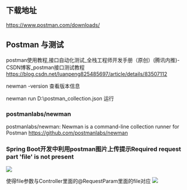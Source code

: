 ## 下载地址

https://www.postman.com/downloads/

## Postman 与测试

postman使用教程,接口自动化测试_全栈工程师开发手册（原创）(腾讯内推)-CSDN博客_postman接口测试教程
https://blog.csdn.net/luanpeng825485697/article/details/83507112

newman -version 查看版本信息

newman run D:\postman_collection.json 运行

### postmanlabs/newman

postmanlabs/newman: Newman is a command-line collection runner for Postman
https://github.com/postmanlabs/newman

### Spring Boot开发中利用postman图片上传提示Required request part 'file' is not present

![](https://upload-images.jianshu.io/upload_images/1662509-eb472cbf9e0aa0cb.png?imageMogr2/auto-orient/strip%7CimageView2/2/w/1240)

使得file参数与Controller里面的@RequestParam里面的file对应
![](https://upload-images.jianshu.io/upload_images/1662509-d103f87d9e37c7e9.png?imageMogr2/auto-orient/strip%7CimageView2/2/w/1240)
